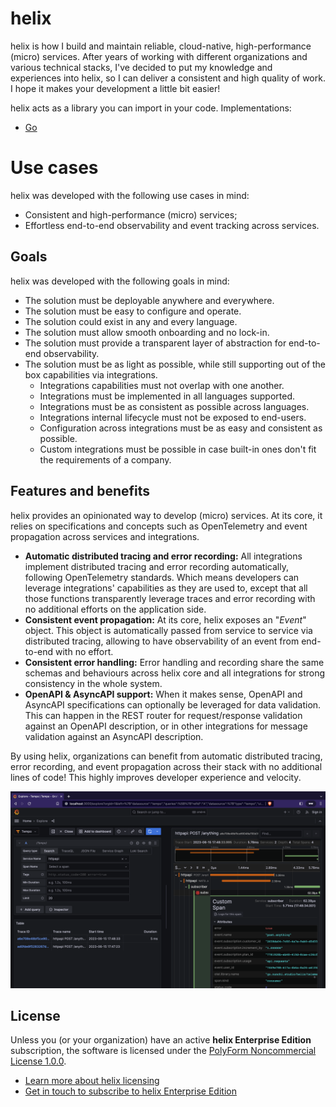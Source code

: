# helix

helix is how I build and maintain reliable, cloud-native, high-performance (micro)
services. After years of working with different organizations and various technical
stacks, I've decided to put my knowledge and experiences into helix, so I can
deliver a consistent and high quality of work. I hope it makes your development
a little bit easier!

helix acts as a library you can import in your code. Implementations:
- [Go](https://github.com/nunchistudio/helix.go)

# Use cases

helix was developed with the following use cases in mind:

- Consistent and high-performance (micro) services;
- Effortless end-to-end observability and event tracking across services.

## Goals

helix was developed with the following goals in mind:

- The solution must be deployable anywhere and everywhere.
- The solution must be easy to configure and operate.
- The solution could exist in any and every language.
- The solution must allow smooth onboarding and no lock-in.
- The solution must provide a transparent layer of abstraction for end-to-end
  observability.
- The solution must be as light as possible, while still supporting out of the
  box capabilities via integrations.
  - Integrations capabilities must not overlap with one another.
  - Integrations must be implemented in all languages supported. 
  - Integrations must be as consistent as possible across languages.
  - Integrations internal lifecycle must not be exposed to end-users.
  - Configuration across integrations must be as easy and consistent as possible.
  - Custom integrations must be possible in case built-in ones don't fit the
    requirements of a company.

## Features and benefits

helix provides an opinionated way to develop (micro) services. At its core, it
relies on specifications and concepts such as OpenTelemetry and event propagation
across services and integrations.

- **Automatic distributed tracing and error recording:** All integrations implement
  distributed tracing and error recording automatically, following OpenTelemetry
  standards. Which means developers can leverage integrations' capabilities as
  they are used to, except that all those functions transparently leverage traces
  and error recording with no additional efforts on the application side.
- **Consistent event propagation:** At its core, helix exposes an "*Event*" object.
  This object is automatically passed from service to service via distributed
  tracing, allowing to have observability of an event from end-to-end with no
  effort.
- **Consistent error handling:** Error handling and recording share the same
  schemas and behaviours across helix core and all integrations for strong
  consistency in the whole system.
- **OpenAPI & AsyncAPI support:** When it makes sense, OpenAPI and AsyncAPI
  specifications can optionally be leveraged for data validation. This can happen
  in the REST router for request/response validation against an OpenAPI description,
  or in other integrations for message validation against an AsyncAPI description.

By using helix, organizations can benefit from automatic distributed tracing,
error recording, and event propagation across their stack with no additional
lines of code! This highly improves developer experience and velocity.

![Event propagation with helix](./assets/screenshots/trace-distributed.png)

## License

Unless you (or your organization) have an active **helix Enterprise Edition**
subscription, the software is licensed under the [PolyForm Noncommercial License
1.0.0](./LICENSE.md).

- [Learn more about helix licensing](https://nunchi.studio/helix/licensing)
- [Get in touch to subscribe to helix Enterprise Edition](mailto:support@nunchi.studio)
